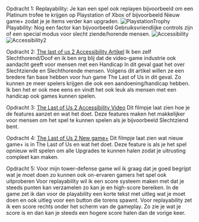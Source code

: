 Opdracht 1:
Replayability: Je kan een spel ook replayen bijvoorbeeld om een Platinum trofee te krijgen op Playstation of Xbox of bijvoorbeeld Nieuw game+ zodat je je items verder kan upgraden.
![PlaystationTrophy](https://s3-newsifier.ams3.digitaloceanspaces.com/xgn.nl/images/2024-01/playstation-trophiesf1655372648.jpg)
Playability: Nog een factor kan bijvoorbeeld Gebruiksvriendlijke controls zijn of een special modus voor slecht ziende/horende mensen.
![Accessibility](https://encrypted-tbn0.gstatic.com/images?q=tbn:ANd9GcQUhaEw2kU7aFDjfQ3_kk-gOzgs1Sok9xmnhg&s)
![Accessibility2](https://i0.wp.com/caniplaythat.com/wp-content/uploads/2020/06/The-Last-of-Us%E2%84%A2-Part-II_20200523145927-scaled.jpg?resize=800%2C450&ssl=1)

Opdracht 2: 
[The last of us 2 Accessibility Artikel](https://www.playstation.com/en-gb/games/the-last-of-us-part-ii/accessibility/#:~:text=and%20while%20aiming.-,Navigation%20and%20traversal,find%20enemies%20or%20pickups%20instead.)
Ik ben zelf Slechthorend/Doof en ik ben erg blij dat de video-game industrie ook aandacht geeft voor mensen met een Handicap
In dit geval gaat het over Slechtziende en Slechthorende mensen.
Volgens dit artikel willen ze een bredere fan base hebben voor hun game The Last of Us in dit geval.
Zo kunnen ze meer spelers krijgen die ook een aandoening/handicap hebben. 
Ik ben het er ook mee eens en vindt het ook leuk als mensen met een handicap ook games kunnen spelen.

Opdracht 3: 
[The Last of Us 2 Accessibility Video](https://www.youtube.com/watch?v=GHN5v3NJ9ko)
Dit filmpje laat zien hoe je de features aanzet en wat het doet.
Deze features maken het makkelijker voor mensen om het spel te kunnen spelen als je bijvoorbeeld Slechtziend bent.

Opdracht 4: 
[The Last of Us 2 New game+](https://www.youtube.com/watch?v=TT10Alu9Xp0)
Dit filmpje laat zien wat nieuw game+ is in The Last of Us en wat het doet.
Deze feature is als je het spel opnieuw wilt spelen om alle Upgrades te kunnen halen zodat je uitrusting compleet kan maken.

Opdracht 5: 
Voor mijn tower-defense game wil ik graag dat je goed begrijpt wat je moet doen zo kunnen ook on-ervaren gamers het spel ook uitproberen
Voor replayability wil ik een score systeem maken met dat je steeds punten kan verzamelen zo kan je en high-score bereiken.
In de game zet ik dan voor de playability een korte tekst met uitleg wat je moet doen en ook uitleg voor een button die torens spawnt.
Voor replayability zet ik een score rechts onder het scherm van de gameplay. Zo zie je wat je score is en dan kan je steeds een hogere score halen dan de vorige keer.